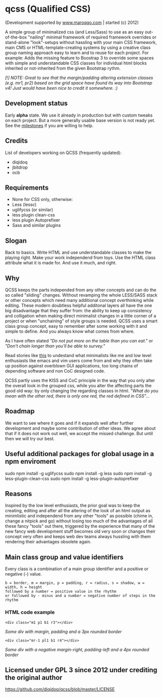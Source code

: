 # qcss (Qualified CSS)
(Development supported by www.maroqqo.com | started (c) 2012)

A simple group of minimalized css (and Less/Sass) to use as an easy out-of-the-box "nailing" minimal framework of required framework overrides or stand-alone "look"-setups without hassling with your main CSS framework, main CMS or HTML-template-creating systems by using a creative class group naming approach easy to learn and to reuse for each project. For example: Adds the missing feature to Boostrap 3 to override some spaces with simple and understandable CSS classes for individual html blocks inherited or not-inherited from the given Bootstrap rythm.

_[!] NOTE: Great to see that the margin/padding altering extension classes (e.g. mr1, pr2) based on the grid space have found its way into Bootstrap v4! Just would have been nice to credit it somewhere. :)_

Development status
------------------
Early **alpha** state. We use it already in production but with custom tweaks on each project. But a more generally usable base version is not ready yet. See the [milestones](https://github.com/diqidoq/qcss/milestones) if you are willing to help.

Credits
-------
List of developers working on QCSS (frequently updated):
 + diqidoq
 + jbitdrop
 + ocb

Requirements
------------
 + None for CSS only, otherwise:
 + Less (lessc)
 + uglifycss (or similar)
 + less plugin clean-css
 + less plugin Autoprefixer
 + Sass and similar plugins

Slogan
------
Back to basics. Write HTML and use understandable classes to make the playing right. Make your work independend from toys. Use the HTML class attribute what it is made for. And use it much, and right.

Why
---
QCSS keeps the parts independed from any other concepts and can do the so called "sliding" changes. Without revamping the whole LESS/SASS stack or other concepts which need many additional concept overthinking while editing. These modern doubtless helpful additonal layers all have the one big disadvantage that they suffer from: the ability to keep up consistency and colligation when making direct minimalist changes in a little corner of a project or when "unchaining" of style groups is needed. QCSS uses a smart class group concept, easy to remember after some working with it and simple to define. And you always know what comes from where. 

As I have often stated *"Do not put more on the table than you can eat."* or *"Don't chain longer than you'll be able to survey."*

Read stories like [this](https://qz.com/646467/how-one-programmer-broke-the-internet-by-deleting-a-tiny-piece-of-code/) to undestand what minimalists like me and low level enthusiasts like emacs and vim users come from and why they often take up position against overblown GUI applications, too long chains of depending software and non CoC designed code.

QCSS partly uses the KISS and CoC principle in the way that you only alter the overall look in the grouped css, while you alter the affecting parts the good old way: by only changing the regarding classes in html. *"What do you mean with the other red, there is only one red, the red defined in CSS"...*

Roadmap
-------
We want to see where it goes and if it expands well after further development and maybe some contribution of other ideas. We agree about that if it does not work out well, we accept the missed challenge. But until then we will try our best.

Useful additional packages for global usage in a npm enviroment
---------------------------------------------------------------
sudo npm install -g uglifycss
sudo npm install -g less
sudo npm install -g less-plugin-clean-css
sudo npm install -g less-plugin-autoprefixer

Reasons
-------
Inspired by the low level enthusiasts, the prior goal was to keep the creating, editing and after all the altering of the look of an html output as minimlistic and independend from any other "tools" as possible (chime in, change a nitpick and go) without losing too much of the advantages of all these fancy "tools" out there, triggered by the experience that many of the new fancy web development stuff becomes old very soon or changes their concept very often and keeps web dev teams always hussling with them rendering their advantages obsolete again.

Main class group and value identifiers
--------------------------------------
Every class is a combination of a main group identifier and a positive or negative (-) value.

    b = border, m = margin, p = padding, r = radius, s = shadow, w = width, h = height
    followed by a number = positive value in the rhythm
    or followed by - minus and a number = negative number of steps in the rhythm

### HTML code example

    <div class="m1 p1 b1 r3"></div>

*Some div with margin, padding and a 3px rounded border*
 
    <div class="mr-1 pl1 b1 r4"></div>

*Some div with a negative margin-right, padding-left and a 4px rounded border*
 
Licensed under GPL 3 since 2012 under crediting the original author
---------------------------------------------------------------------

https://github.com/diqidoq/qcss/blob/master/LICENSE


